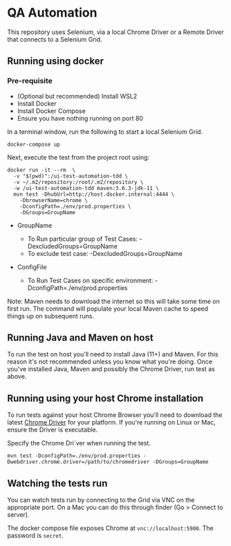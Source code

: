 # QA Automation

This repository uses Selenium, via a local Chrome Driver or a Remote Driver that connects to a Selenium Grid.

## Running using docker

### Pre-requisite

- (Optional but recommended) Install WSL2
- Install Docker
- Install Docker Compose
- Ensure you have nothing running on port 80

In a terminal window, run the following to start a local Selenium Grid.

```shell script
docker-compose up
```

Next, execute the test from the project root using:

```shell script
docker run -it --rm  \
  -v "$(pwd)":/ui-test-automation-tdd \
  -v ~/.m2/repository:/root/.m2/repository \
  -w /ui-test-automation-tdd maven:3.6.3-jdk-11 \
  mvn test -DhubUrl=http://host.docker.internal:4444 \
    -DbrowserName=chrome \
    -DconfigPath=./env/prod.properties \
    -DGroups=GroupName
```
- GroupName
    - To Run particular group of Test Cases: -DexcludedGroups=GroupName
    - To exclude test case: -DexcludedGroups=GroupName

- ConfigFile
    - To Run Test Cases on specific environment: -DconfigPath=./env/prod.properties

Note: Maven needs to download the internet so this will take some time on first run. The command will populate
your local Maven cache to speed things up on subsequent runs.

## Running Java and Maven on host

To run the test on host you'll need to install Java (11+) and Maven. For this reason it's not recommended
unless you know what you're doing. Once you've installed Java, Maven and possibly the Chrome Driver, run test as above.

## Running using your host Chrome installation

To run tests against your host Chrome Browser you'll need to download the latest
[Chrome Driver](https://chromedriver.chromium.org/downloads) for your platform. If you're running on Linux or
Mac, ensure the Driver is executable.

Specify the Chrome Dri`ver when running the test.

```shell script
mvn test -DconfigPath=./env/prod.properties -Dwebdriver.chrome.driver=/path/to/chromedriver -DGroups=GroupName
```

## Watching the tests run

You can watch tests run by connecting to the Grid via VNC on the appropriate port. On a Mac you can do this
through finder (Go > Connect to server).

The docker compose file exposes Chrome at `vnc://localhost:5900`. The password is `secret`.